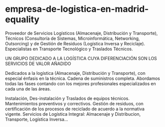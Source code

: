 # empresa-de-logistica-en-madrid-equality
Proveedor de Servicios Logísticos (Almacenaje, Distribución y Transporte), Técnicos (Consultoría de Sistemas, Microinformática, Networking, Outsorcing) y de Gestión de Residuos (Logística Inversa y Reciclaje).  Especialistas en Transporte Tecnológico  y Traslados Técnicos.

UN GRUPO DEDICADO A LA LOGÍSTICA CUYA DIFERENCIACIÓN SON LOS SERVICIOS DE VALOR AÑADIDO

Dedicados a la logística (Almacenaje, Distribución y Transporte), con especial énfasis en la técnica.
Cadena de suministros completa. Abordamos todas las fases contando con los mejores profesionales especializados en cada una de las áreas.

Instalación, Des-instalación y Traslados de equipos técnicos.
Mantenimientos preventivos y correctivos.
Gestión de residuos, con certificación de los procesos de reciclado de acuerdo a la normativa vigente.
Servicios de Logística Integral: Almacenaje y Distribucion, Transporte, Logística Inversa…
